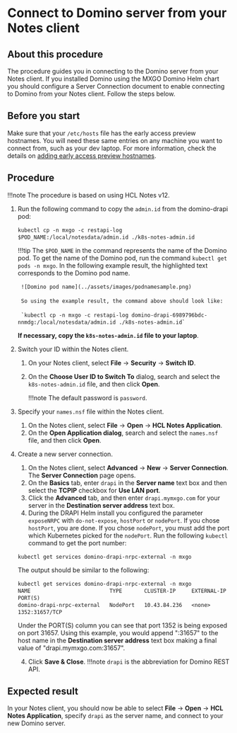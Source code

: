 # Connect to Domino server from your Notes client

## About this procedure

The procedure guides you in connecting to the Domino server from your Notes client.  If you installed Domino using the MXGO Domino Helm chart [](../tutorials/downloadhelmchart.md#1-download-the-domino-rest-api-helm-chart) you should configure a Server Connection document to enable connecting to Domino from your Notes client.  Follow the steps below.

## Before you start

Make sure that your `/etc/hosts` file has the early access preview hostnames. You will need these same entries on any machine you want to connect from, such as your dev laptop. For more information, check the details on [adding early access preview hostnames](../tutorials/prereq.md#4-add-early-access-preview-host-names).

## Procedure

!!!note
    The procedure is based on using HCL Notes v12.

1. Run the following command to copy the `admin.id` from the domino-drapi pod:

    ```
    kubectl cp -n mxgo -c restapi-log $POD_NAME:/local/notesdata/admin.id ./k8s-notes-admin.id
    ```

    !!!tip
        The `$POD_NAME` in the command represents the name of the Domino pod. To get the name of the Domino pod, run the command `kubectl get pods -n mxgo`. In the following example result, the highlighted text corresponds to the Domino pod name.

        ![Domino pod name](../assets/images/podnamesample.png)

        So using the example result, the command above should look like:

        `kubectl cp -n mxgo -c restapi-log domino-drapi-6989796bdc-nnmdg:/local/notesdata/admin.id ./k8s-notes-admin.id`

    **If necessary, copy the `k8s-notes-admin.id` file to your laptop**.

2. Switch your ID within the Notes client.

    1. On your Notes client, select **File** &rarr; **Security** &rarr; **Switch ID**.
    2. On the **Choose User ID to Switch To** dialog, search and select the `k8s-notes-admin.id` file, and then click **Open**.

        !!!note
            The default password is `password`.


3. Specify your `names.nsf` file within the Notes client.

    1. On the Notes client, select **File** &rarr; **Open** &rarr; **HCL Notes Application**.
    2. On the **Open Application dialog**, search and select the `names.nsf` file, and then click **Open**.

4. Create a new server connection.

    1. On the Notes client, select **Advanced** &rarr; **New** &rarr; **Server Connection**. The **Server Connection** page opens.
    2. On the **Basics** tab, enter `drapi` in the **Server name** text box and then select the **TCPIP** checkbox for **Use LAN port**.
    3. Click the **Advanced** tab, and then enter `drapi.mymxgo.com` for your server in the **Destination server address** text box.
    4.  During the DRAPI Helm install you configured the parameter `exposeNRPC` with `do-not-expose`, `hostPort` or `nodePort`.  If you chose `hostPort`, you are done.  If you chose `nodePort`, you must add the port which Kubernetes picked for the `nodePort`.  Run the following `kubectl` command to get the port number:

    ```
    kubectl get services domino-drapi-nrpc-external -n mxgo
    ```

    The output should be similar to the following:

    ```{ .yaml .no-copy }
    kubectl get services domino-drapi-nrpc-external -n mxgo
    NAME                         TYPE       CLUSTER-IP     EXTERNAL-IP   PORT(S)
    domino-drapi-nrpc-external   NodePort   10.43.84.236   <none>        1352:31657/TCP
    ```

    Under the PORT(S) column you can see that port 1352 is being exposed on port 31657.  Using this example, you would append ":31657" to the host name in the **Destination server address** text box making a final value of "drapi.mymxgo.com:31657".

    4. Click **Save & Close**.
    !!!note
        `drapi` is the abbreviation for Domino REST API.

## Expected result

In your Notes client, you should now be able to select **File** &rarr; **Open** &rarr; **HCL Notes Application**, specify `drapi` as the server name, and connect to your new Domino server.

